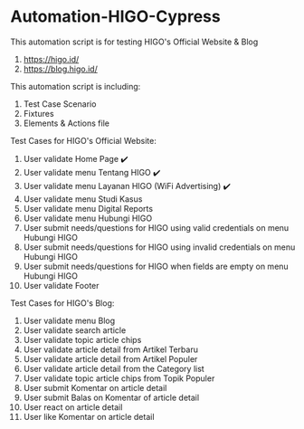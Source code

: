 # Automation-HIGO-Cypress

This automation script is for testing HIGO's Official Website & Blog
1. https://higo.id/
2. https://blog.higo.id/

This automation script is including:
1. Test Case Scenario
2. Fixtures
3. Elements & Actions file

Test Cases for HIGO's Official Website:
1. User validate Home Page ✔️
2. User validate menu Tentang HIGO ✔️
3. User validate menu Layanan HIGO (WiFi Advertising) ✔️
4. User validate menu Studi Kasus 
5. User validate menu Digital Reports
6. User validate menu Hubungi HIGO
7. User submit needs/questions for HIGO using valid credentials on menu Hubungi HIGO
8. User submit needs/questions for HIGO using invalid credentials on menu Hubungi HIGO
9. User submit needs/questions for HIGO when fields are empty on menu Hubungi HIGO
10. User validate Footer

Test Cases for HIGO's Blog:
1. User validate menu Blog
2. User validate search article
3. User validate topic article chips
4. User validate article detail from Artikel Terbaru
5. User validate article detail from Artikel Populer
6. User validate article detail from the Category list
7. User validate topic article chips from Topik Populer
8. User submit Komentar on article detail
9. User submit Balas on Komentar of article detail
10. User react on article detail
11. User like Komentar on article detail
